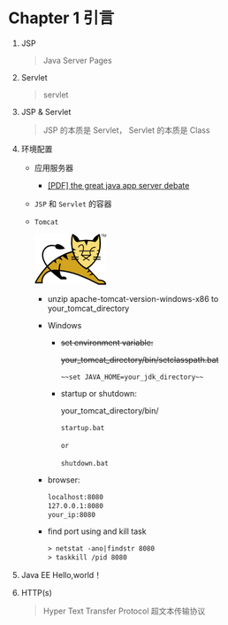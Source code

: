 # Chapter 1 引言

1. JSP

    > Java Server Pages    

2. Servlet

    > servlet
    
3. JSP & Servlet
    
    > JSP 的本质是 Servlet， Servlet 的本质是 Class

4. 环境配置
    - 应用服务器
        - <a href="../doc/the-great-java-app-server-debate.pdf" target="_blank">[PDF] the great java app server debate</a>
    - `JSP` 和 `Servlet` 的容器
    - `Tomcat`
    
        ![tomcat](../image/tomcat.png)

        - unzip apache-tomcat-version-windows-x86 to your_tomcat_directory
        - Windows
            - ~~set environment variable:~~
                
                ~~your_tomcat_directory/bin/setclasspath.bat~~
            
                ```
                ~~set JAVA_HOME=your_jdk_directory~~
                ```
            
            - startup or shutdown:
                
                your_tomcat_directory/bin/
                
                ```
                startup.bat
                
                or
                
                shutdown.bat
                ```
            
        - browser:
        
            ```
            localhost:8080
            127.0.0.1:8080
            your_ip:8080
            ```
        - find port using and kill task

            ```
            > netstat -ano|findstr 8080
            > taskkill /pid 8080
            ```

5. Java EE Hello,world！
6. HTTP(s)

    > Hyper Text Transfer Protocol 超文本传输协议
